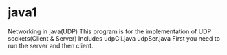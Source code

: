 # java1
Networking in java(UDP)
This program is for the implementation of UDP sockets(Client & Server)
Includes udpCli.java udpSer.java First you need to run the server and then client.
